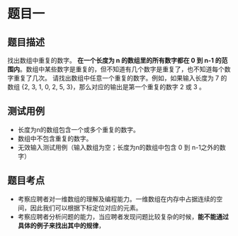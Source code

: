# 题目一

## 题目描述
找出数组中重复的数字。
**在一个长度为 n 的数组里的所有数字都在 0 到 n-1 的范围内**。数组中某些数字是重复的，但不知道有几个数字是重复了，也不知道每个数字重复了几次。
请找出数组中任意一个重复的数字。例如，如果输入长度为 7 的数组 {2, 3, 1, 0, 2, 5, 3}，那么对应的输出是第一个重复的数字 2 或 3 。
## 测试用例
* 长度为n的数组包含一个或多个重复的数字。
* 数组中不包含重复的数字。
* 无效输入测试用例（输入数组为空；长度为n的数组中包含 0 到 n-1之外的数字）

## 题目考点
* 考察应聘者对一维数组的理解及编程能力。一维数组在内存中占据连续的空间，因此我们可以根据下标定位对应的元素。
* 考察应聘者分析问题的能力，当应聘者发现问题比较复杂的时候，**能不能通过具体的例子来找出其中的规律**，
